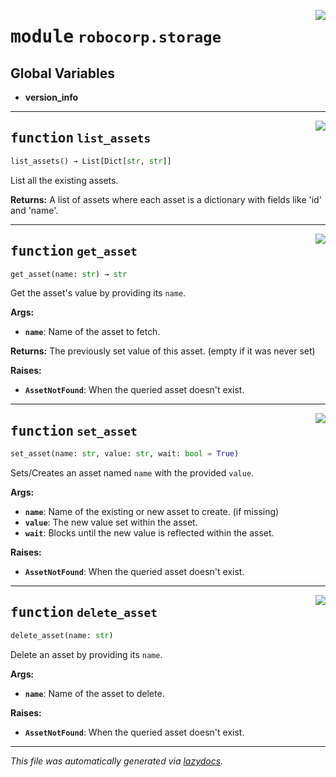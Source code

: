 <!-- markdownlint-disable -->

<a href="../../storage/src/robocorp/storage/__init__.py#L0"><img align="right" style="float:right;" src="https://img.shields.io/badge/-source-cccccc?style=flat-square" /></a>

# <kbd>module</kbd> `robocorp.storage`




**Global Variables**
---------------
- **version_info**

---

<a href="../../storage/src/robocorp/storage/__init__.py#L16"><img align="right" style="float:right;" src="https://img.shields.io/badge/-source-cccccc?style=flat-square" /></a>

## <kbd>function</kbd> `list_assets`

```python
list_assets() → List[Dict[str, str]]
```

List all the existing assets. 



**Returns:**
  A list of assets where each asset is a dictionary with fields like 'id' and  'name'. 


---

<a href="../../storage/src/robocorp/storage/__init__.py#L70"><img align="right" style="float:right;" src="https://img.shields.io/badge/-source-cccccc?style=flat-square" /></a>

## <kbd>function</kbd> `get_asset`

```python
get_asset(name: str) → str
```

Get the asset's value by providing its `name`. 



**Args:**
 
 - <b>`name`</b>:  Name of the asset to fetch. 



**Returns:**
 The previously set value of this asset. (empty if it was never set) 



**Raises:**
 
 - <b>`AssetNotFound`</b>:  When the queried asset doesn't exist. 


---

<a href="../../storage/src/robocorp/storage/__init__.py#L100"><img align="right" style="float:right;" src="https://img.shields.io/badge/-source-cccccc?style=flat-square" /></a>

## <kbd>function</kbd> `set_asset`

```python
set_asset(name: str, value: str, wait: bool = True)
```

Sets/Creates an asset named `name` with the provided `value`. 



**Args:**
 
 - <b>`name`</b>:  Name of the existing or new asset to create. (if missing) 
 - <b>`value`</b>:  The new value set within the asset. 
 - <b>`wait`</b>:  Blocks until the new value is reflected within the asset. 



**Raises:**
 
 - <b>`AssetNotFound`</b>:  When the queried asset doesn't exist. 


---

<a href="../../storage/src/robocorp/storage/__init__.py#L149"><img align="right" style="float:right;" src="https://img.shields.io/badge/-source-cccccc?style=flat-square" /></a>

## <kbd>function</kbd> `delete_asset`

```python
delete_asset(name: str)
```

Delete an asset by providing its `name`. 



**Args:**
 
 - <b>`name`</b>:  Name of the asset to delete. 



**Raises:**
 
 - <b>`AssetNotFound`</b>:  When the queried asset doesn't exist. 




---

_This file was automatically generated via [lazydocs](https://github.com/ml-tooling/lazydocs)._
